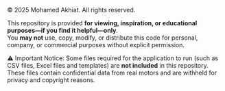 © 2025 Mohamed Akhiat. All rights reserved.

This repository is provided **for viewing, inspiration, or educational purposes—if you find it helpful—only**.  
You **may not** use, copy, modify, or distribute this code for personal, company, or commercial purposes without explicit permission.

⚠️ Important Notice:
Some files required for the application to run (such as CSV files, Excel files and templates) are **not included** in this repository.  
These files contain confidential data from real motors and are withheld for privacy and copyright reasons.